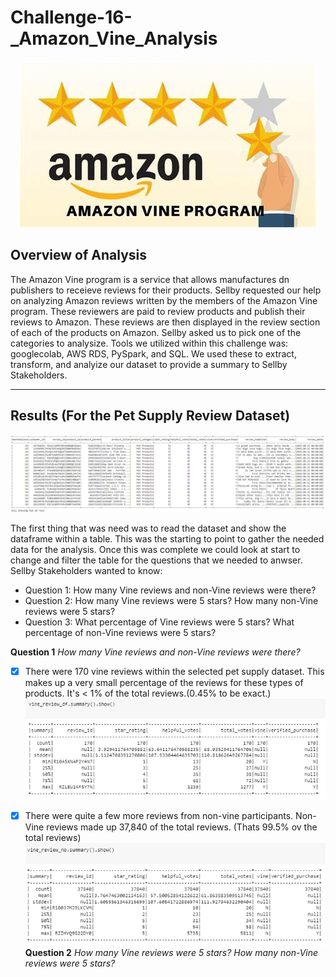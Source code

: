 # Challenge-16-_Amazon_Vine_Analysis

<p align="center">
  <img src="https://github.com/LindsayTeeters/Challenge-16-_Amazon_Vine_Analysis/blob/main/Resources/amazon%20vine%20program.jpg">
</p>

## Overview of Analysis

The Amazon Vine program is a service that allows manufactures dn publishers to receieve reviews for their products. Sellby requested our help on analyzing Amazon reviews written by the members of the Amazon Vine program. These reviewers are paid to review products and publish their reviews to Amazon. These reviews are then displayed in the review section of each of the products on Amazon. Sellby asked us to pick one of the categories to analysize. Tools we utilized within this challenge was: googlecolab, AWS RDS, PySpark, and SQL. We used these to extract, transform, and analyize our dataset to provide a summary to Sellby Stakeholders. 

-----------------------------------------------------------------

## Results (For the Pet Supply Review Dataset) 

![PetSupplyReviewDF](https://github.com/LindsayTeeters/Challenge-16-_Amazon_Vine_Analysis/blob/main/Resources/PetSupplyReviewWhole%20Table.png)

The first thing that was need was to read the dataset and show the dataframe within a table. This was the starting to point to gather the needed data for the analysis. Once this was complete we could look at start to change and filter the table for the questions that we needed to anwser. Sellby Stakeholders wanted to know:
  - Question 1: How many Vine reviews and non-Vine reviews were there?
  - Question 2: How many Vine reviews were 5 stars? How many non-Vine reviews were 5 stars?
  - Question 3: What percentage of Vine reviews were 5 stars? What percentage of non-Vine reviews were 5 stars?


<b>Question 1</b> <i> How many Vine reviews and non-Vine reviews were there? </i>

- [x] There were 170 vine reviews within the selected pet supply dataset. This makes up a very small percentage of the reviews for these types of products. It's < 1% of the total reviews.(0.45% to be exact.)
![Vine Review Sum](https://github.com/LindsayTeeters/Challenge-16-_Amazon_Vine_Analysis/blob/main/Resources/Vine%20Reviewed%20Summary.png) 

- [x] There were quite a few more reviews from non-vine participants. Non-Vine reviews made up 37,840 of the total reviews. (Thats 99.5% ov the total reviews)
![Non-Vine Review Sum](https://github.com/LindsayTeeters/Challenge-16-_Amazon_Vine_Analysis/blob/main/Resources/Non-Vine%20Reviewed%20Summary.png)
<b>Question 2</b> <i>How many Vine reviews were 5 stars? How many non-Vine reviews were 5 stars?</i>
